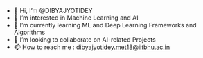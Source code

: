 - 👋 Hi, I’m @DIBYAJYOTIDEY
- 👀 I’m interested in Machine Learning and AI
- 🌱 I’m currently learning ML and Deep Learning Frameworks and Algorithms
- 💞️ I’m looking to collaborate on AI-related Projects
- 📫 How to reach me : dibyajyotidey.met18@iitbhu.ac.in

<!---
DIBYAJYOTIDEY/DIBYAJYOTIDEY is a ✨ special ✨ repository because its `README.md` (this file) appears on your GitHub profile.
You can click the Preview link to take a look at your changes.
--->
